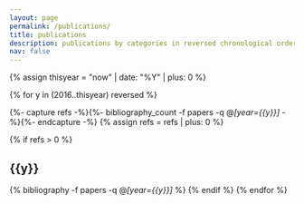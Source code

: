 ```yaml
---
layout: page
permalink: /publications/
title: publications
description: publications by categories in reversed chronological order. generated by jekyll-scholar.
nav: false
---
```


<div class="publications">

{% assign thisyear = "now" | date: "%Y" | plus: 0 %}

<!-- Itterate on all page years -->
{% for y in (2016..thisyear) reversed %}
  <!-- fetch the number of objects for this year -->
  {%- capture refs -%}{%- bibliography_count -f papers -q @*[year={{y}}]* -%}{%- endcapture -%}
  {% assign refs = refs | plus: 0 %}
  <!-- if we have a bibliography reference for this year -->
  {% if refs  > 0 %}
    <!-- Create a year heading -->
    <h2 class="year">{{y}}</h2>
    <!-- create the bibliography card -->
    {% bibliography -f papers -q @*[year={{y}}]* %}
  {% endif %}
{% endfor %}

</div>
